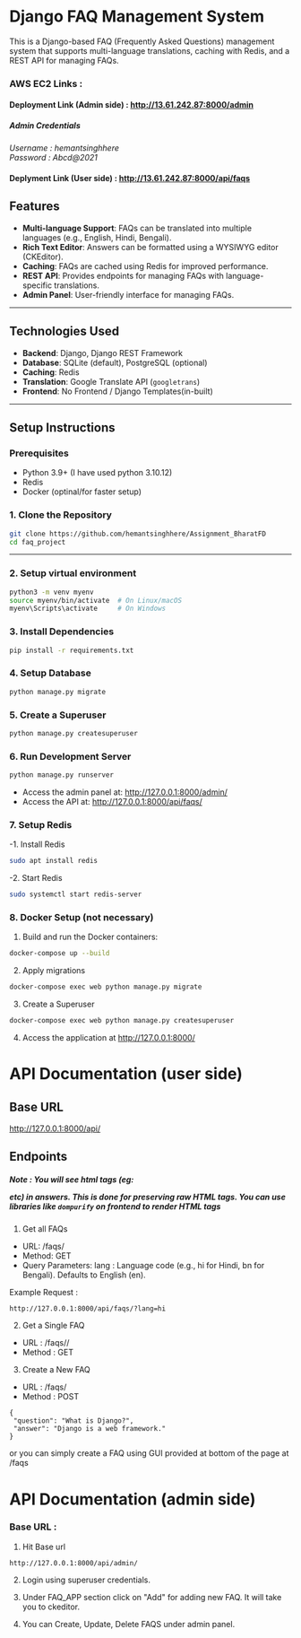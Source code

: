 # Django FAQ Management System

This is a Django-based FAQ (Frequently Asked Questions) management system that supports multi-language translations, caching with Redis, and a REST API for managing FAQs.

### AWS EC2 Links : 

#### Deployment Link (Admin side) : http://13.61.242.87:8000/admin 
##### Admin Credentials

 *Username : hemantsinghhere*  
*Password : Abcd@2021*

#### Deplyment Link (User side) : http://13.61.242.87:8000/api/faqs




## **Features**
- **Multi-language Support**: FAQs can be translated into multiple languages (e.g., English, Hindi, Bengali).
- **Rich Text Editor**: Answers can be formatted using a WYSIWYG editor (CKEditor).
- **Caching**: FAQs are cached using Redis for improved performance.
- **REST API**: Provides endpoints for managing FAQs with language-specific translations.
- **Admin Panel**: User-friendly interface for managing FAQs.

---

## **Technologies Used**
- **Backend**: Django, Django REST Framework
- **Database**: SQLite (default), PostgreSQL (optional)
- **Caching**: Redis
- **Translation**: Google Translate API (`googletrans`)
- **Frontend**: No Frontend / Django Templates(in-built)

---

## **Setup Instructions**

### **Prerequisites**
- Python 3.9+ (I have used python 3.10.12) 
- Redis
- Docker (optinal/for faster setup)



### **1. Clone the Repository**
```bash
git clone https://github.com/hemantsinghhere/Assignment_BharatFD
cd faq_project
```
--- 

### **2. Setup virtual environment**
```bash
python3 -m venv myenv
source myenv/bin/activate  # On Linux/macOS
myenv\Scripts\activate     # On Windows
```

### **3. Install Dependencies**
```bash
pip install -r requirements.txt
```

### **4. Setup Database**
```bash
python manage.py migrate
```

### **5. Create a Superuser**
```bash
python manage.py createsuperuser
```

### **6. Run Development Server**
```bash
python manage.py runserver
```
- Access the admin panel at: http://127.0.0.1:8000/admin/
- Access the API at: http://127.0.0.1:8000/api/faqs/

### **7. Setup Redis**
-1. Install Redis 
```bash
sudo apt install redis
```
-2. Start Redis 
```bash
sudo systemctl start redis-server 
```

### **8. Docker Setup (not necessary)**
1. Build and run the Docker containers:

```bash
docker-compose up --build
```
2. Apply migrations

```bash
docker-compose exec web python manage.py migrate
```

3. Create a Superuser
```bash
docker-compose exec web python manage.py createsuperuser
```   

4. Access the application at http://127.0.0.1:8000/


# API Documentation (user side)
## Base URL
http://127.0.0.1:8000/api/

## Endpoints

##### Note : You will see html tags (eg: <p></p> etc) in answers. This is done for preserving raw HTML tags. You can use libraries like ```dompurify```  on frontend to render HTML tags

1. Get all FAQs
- URL: /faqs/
- Method: GET
- Query Parameters:
  lang : Language code (e.g., hi for Hindi, bn for Bengali). Defaults to English (en).

Example Request : 

```
http://127.0.0.1:8000/api/faqs/?lang=hi
```

2. Get a Single FAQ
- URL : /faqs/<id>/
- Method : GET
  
   
3. Create a New FAQ
- URL : /faqs/
- Method : POST
 ```
{
  "question": "What is Django?",
  "answer": "Django is a web framework."
}
```
or you can simply create a FAQ using GUI provided at bottom of the page at /faqs

# API Documentation (admin side)

### Base URL : 

1. Hit Base url
```
http://127.0.0.1:8000/api/admin/
```

2. Login using superuser credentials.

3. Under FAQ_APP section click on "Add" for adding new FAQ. It will take you to ckeditor.
   
4. You can Create, Update, Delete FAQS under admin panel.



